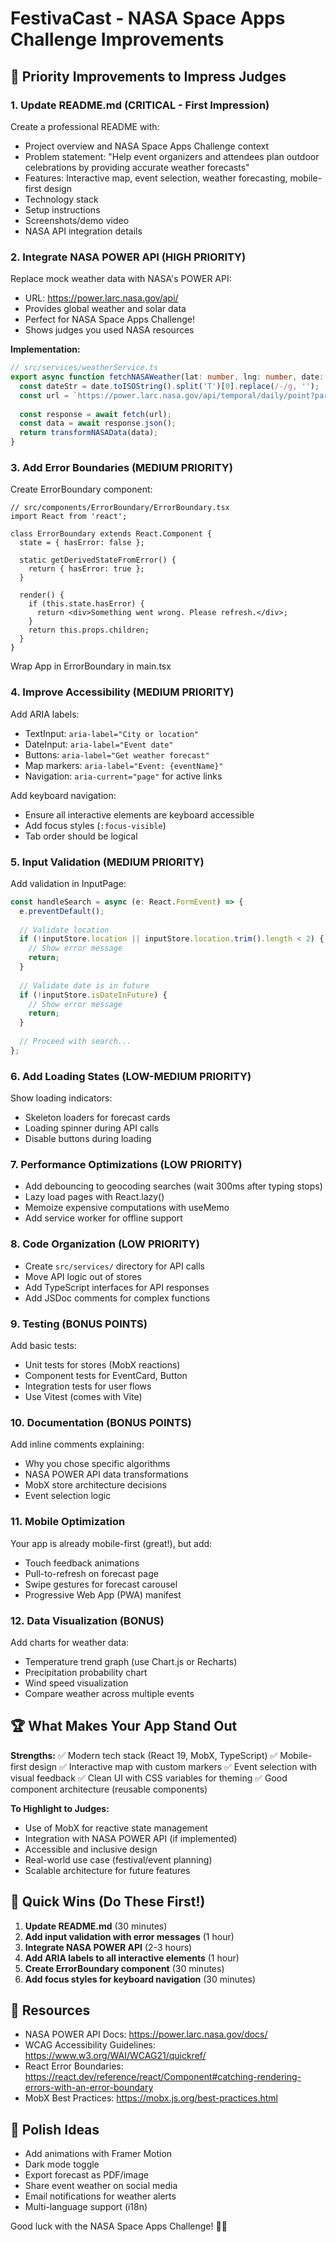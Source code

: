 # FestivaCast - NASA Space Apps Challenge Improvements

## 🎯 Priority Improvements to Impress Judges

### 1. **Update README.md** (CRITICAL - First Impression)
Create a professional README with:
- Project overview and NASA Space Apps Challenge context
- Problem statement: "Help event organizers and attendees plan outdoor celebrations by providing accurate weather forecasts"
- Features: Interactive map, event selection, weather forecasting, mobile-first design
- Technology stack
- Setup instructions
- Screenshots/demo video
- NASA API integration details

### 2. **Integrate NASA POWER API** (HIGH PRIORITY)
Replace mock weather data with NASA's POWER API:
- URL: https://power.larc.nasa.gov/api/
- Provides global weather and solar data
- Perfect for NASA Space Apps Challenge!
- Shows judges you used NASA resources

**Implementation:**
```typescript
// src/services/weatherService.ts
export async function fetchNASAWeather(lat: number, lng: number, date: Date) {
  const dateStr = date.toISOString().split('T')[0].replace(/-/g, '');
  const url = `https://power.larc.nasa.gov/api/temporal/daily/point?parameters=T2M,PRECTOTCORR,RH2M,WS2M&community=RE&longitude=${lng}&latitude=${lat}&start=${dateStr}&end=${dateStr}&format=JSON`;
  
  const response = await fetch(url);
  const data = await response.json();
  return transformNASAData(data);
}
```

### 3. **Add Error Boundaries** (MEDIUM PRIORITY)
Create ErrorBoundary component:
```tsx
// src/components/ErrorBoundary/ErrorBoundary.tsx
import React from 'react';

class ErrorBoundary extends React.Component {
  state = { hasError: false };
  
  static getDerivedStateFromError() {
    return { hasError: true };
  }
  
  render() {
    if (this.state.hasError) {
      return <div>Something went wrong. Please refresh.</div>;
    }
    return this.props.children;
  }
}
```

Wrap App in ErrorBoundary in main.tsx

### 4. **Improve Accessibility** (MEDIUM PRIORITY)
Add ARIA labels:
- TextInput: `aria-label="City or location"`
- DateInput: `aria-label="Event date"`
- Buttons: `aria-label="Get weather forecast"`
- Map markers: `aria-label="Event: {eventName}"`
- Navigation: `aria-current="page"` for active links

Add keyboard navigation:
- Ensure all interactive elements are keyboard accessible
- Add focus styles (`:focus-visible`)
- Tab order should be logical

### 5. **Input Validation** (MEDIUM PRIORITY)
Add validation in InputPage:
```typescript
const handleSearch = async (e: React.FormEvent) => {
  e.preventDefault();
  
  // Validate location
  if (!inputStore.location || inputStore.location.trim().length < 2) {
    // Show error message
    return;
  }
  
  // Validate date is in future
  if (!inputStore.isDateInFuture) {
    // Show error message
    return;
  }
  
  // Proceed with search...
};
```

### 6. **Add Loading States** (LOW-MEDIUM PRIORITY)
Show loading indicators:
- Skeleton loaders for forecast cards
- Loading spinner during API calls
- Disable buttons during loading

### 7. **Performance Optimizations** (LOW PRIORITY)
- Add debouncing to geocoding searches (wait 300ms after typing stops)
- Lazy load pages with React.lazy()
- Memoize expensive computations with useMemo
- Add service worker for offline support

### 8. **Code Organization** (LOW PRIORITY)
- Create `src/services/` directory for API calls
- Move API logic out of stores
- Add TypeScript interfaces for API responses
- Add JSDoc comments for complex functions

### 9. **Testing** (BONUS POINTS)
Add basic tests:
- Unit tests for stores (MobX reactions)
- Component tests for EventCard, Button
- Integration tests for user flows
- Use Vitest (comes with Vite)

### 10. **Documentation** (BONUS POINTS)
Add inline comments explaining:
- Why you chose specific algorithms
- NASA POWER API data transformations
- MobX store architecture decisions
- Event selection logic

### 11. **Mobile Optimization**
Your app is already mobile-first (great!), but add:
- Touch feedback animations
- Pull-to-refresh on forecast page
- Swipe gestures for forecast carousel
- Progressive Web App (PWA) manifest

### 12. **Data Visualization** (BONUS)
Add charts for weather data:
- Temperature trend graph (use Chart.js or Recharts)
- Precipitation probability chart
- Wind speed visualization
- Compare weather across multiple events

## 🏆 What Makes Your App Stand Out

**Strengths:**
✅ Modern tech stack (React 19, MobX, TypeScript)
✅ Mobile-first design
✅ Interactive map with custom markers
✅ Event selection with visual feedback
✅ Clean UI with CSS variables for theming
✅ Good component architecture (reusable components)

**To Highlight to Judges:**
- Use of MobX for reactive state management
- Integration with NASA POWER API (if implemented)
- Accessible and inclusive design
- Real-world use case (festival/event planning)
- Scalable architecture for future features

## 📝 Quick Wins (Do These First!)

1. **Update README.md** (30 minutes)
2. **Add input validation with error messages** (1 hour)
3. **Integrate NASA POWER API** (2-3 hours)
4. **Add ARIA labels to all interactive elements** (1 hour)
5. **Create ErrorBoundary component** (30 minutes)
6. **Add focus styles for keyboard navigation** (30 minutes)

## 🔗 Resources

- NASA POWER API Docs: https://power.larc.nasa.gov/docs/
- WCAG Accessibility Guidelines: https://www.w3.org/WAI/WCAG21/quickref/
- React Error Boundaries: https://react.dev/reference/react/Component#catching-rendering-errors-with-an-error-boundary
- MobX Best Practices: https://mobx.js.org/best-practices.html

## 🎨 Polish Ideas

- Add animations with Framer Motion
- Dark mode toggle
- Export forecast as PDF/image
- Share event weather on social media
- Email notifications for weather alerts
- Multi-language support (i18n)

Good luck with the NASA Space Apps Challenge! 🚀🌟
